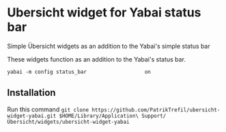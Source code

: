 # Ubersicht widget for Yabai status bar
Simple Übersicht widgets as an addition to the Yabai's simple status bar

These widgets function as an addition to the Yabai's status bar.

```.yabairc
yabai -m config status_bar                   on
```

## Installation
Run this command
```git clone https://github.com/PatrikTrefil/ubersicht-widget-yabai.git $HOME/Library/Application\ Support/Übersicht/widgets/ubersicht-widget-yabai```
